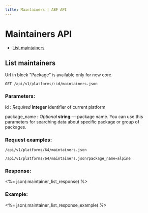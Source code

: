 ```yaml
---
title: Maintainers | ABF API
---
```


# Maintainers API

* <a href="#list-maintainers">List maintainers</a>

## List maintainers
  Url in block "Package" is available only for new core.

    GET /api/v1/platforms/:id/maintainers.json

### Parameters:

id
: _Required_ **Integer** identifier of current platform

package_name
: _Optional_ **string** — package name. You can use this parameters for searching data about specific package or group of packages.

### Request examples:

    /api/v1/platforms/64/maintainers.json

    /api/v1/platforms/64/maintainers.json?package_name=alpine

### Response:

<%= json(:maintainer_list_response) %>

### Example:

<%= json(:maintainer_list_response_example) %>

